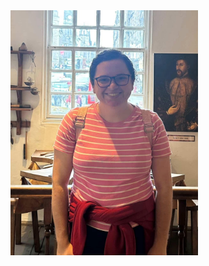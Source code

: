 <img src="https://raw.githubusercontent.com/tgrib/tgrib.github.io/main/phoot.jpg" alt="My Photo" width="300">
